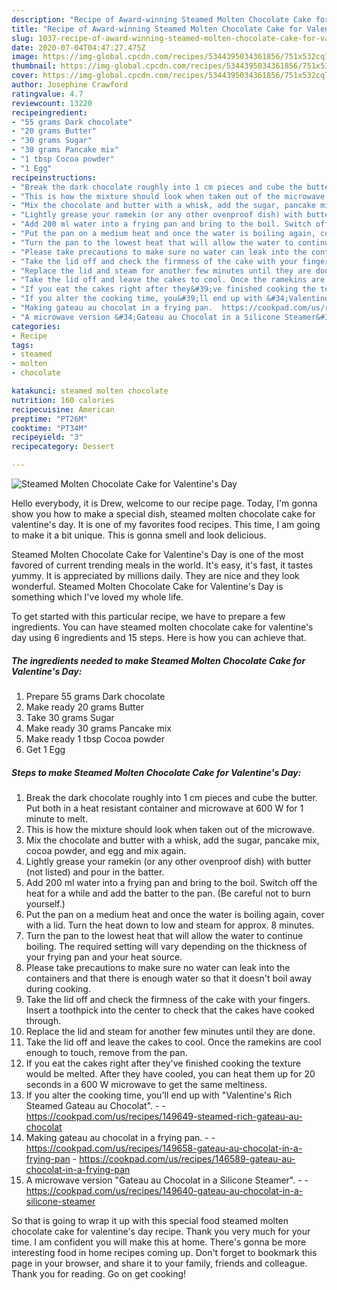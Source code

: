 ```yaml
---
description: "Recipe of Award-winning Steamed Molten Chocolate Cake for Valentine&amp;#39;s Day"
title: "Recipe of Award-winning Steamed Molten Chocolate Cake for Valentine&amp;#39;s Day"
slug: 1037-recipe-of-award-winning-steamed-molten-chocolate-cake-for-valentine-and-39-s-day
date: 2020-07-04T04:47:27.475Z
image: https://img-global.cpcdn.com/recipes/5344395034361856/751x532cq70/steamed-molten-chocolate-cake-for-valentines-day-recipe-main-photo.jpg
thumbnail: https://img-global.cpcdn.com/recipes/5344395034361856/751x532cq70/steamed-molten-chocolate-cake-for-valentines-day-recipe-main-photo.jpg
cover: https://img-global.cpcdn.com/recipes/5344395034361856/751x532cq70/steamed-molten-chocolate-cake-for-valentines-day-recipe-main-photo.jpg
author: Josephine Crawford
ratingvalue: 4.7
reviewcount: 13220
recipeingredient:
- "55 grams Dark chocolate"
- "20 grams Butter"
- "30 grams Sugar"
- "30 grams Pancake mix"
- "1 tbsp Cocoa powder"
- "1 Egg"
recipeinstructions:
- "Break the dark chocolate roughly into 1 cm pieces and cube the butter. Put both in a heat resistant container and microwave at 600 W for 1 minute to melt."
- "This is how the mixture should look when taken out of the microwave."
- "Mix the chocolate and butter with a whisk, add the sugar, pancake mix, cocoa powder, and egg and mix again."
- "Lightly grease your ramekin (or any other ovenproof dish) with butter (not listed) and pour in the batter."
- "Add 200 ml water into a frying pan and bring to the boil. Switch off the heat for a while and add the batter to the pan. (Be careful not to burn yourself.)"
- "Put the pan on a medium heat and once the water is boiling again, cover with a lid. Turn the heat down to low and steam for approx. 8 minutes."
- "Turn the pan to the lowest heat that will allow the water to continue boiling. The required setting will vary depending on the thickness of your frying pan and your heat source."
- "Please take precautions to make sure no water can leak into the containers and that there is enough water so that it doesn&#39;t boil away during cooking."
- "Take the lid off and check the firmness of the cake with your fingers. Insert a toothpick into the center to check that the cakes have cooked through."
- "Replace the lid and steam for another few minutes until they are done."
- "Take the lid off and leave the cakes to cool. Once the ramekins are cool enough to touch, remove from the pan."
- "If you eat the cakes right after they&#39;ve finished cooking the texture would be melted. After they have cooled, you can heat them up for 20 seconds in a 600 W microwave to get the same meltiness."
- "If you alter the cooking time, you&#39;ll end up with &#34;Valentine&#39;s Rich Steamed Gateau au Chocolat&#34;.  https://cookpad.com/us/recipes/149649-steamed-rich-gateau-au-chocolat"
- "Making gateau au chocolat in a frying pan.  https://cookpad.com/us/recipes/149658-gateau-au-chocolat-in-a-frying-pan https://cookpad.com/us/recipes/146589-gateau-au-chocolat-in-a-frying-pan"
- "A microwave version &#34;Gateau au Chocolat in a Silicone Steamer&#34;.  https://cookpad.com/us/recipes/149640-gateau-au-chocolat-in-a-silicone-steamer"
categories:
- Recipe
tags:
- steamed
- molten
- chocolate

katakunci: steamed molten chocolate 
nutrition: 160 calories
recipecuisine: American
preptime: "PT26M"
cooktime: "PT34M"
recipeyield: "3"
recipecategory: Dessert

---
```



![Steamed Molten Chocolate Cake for Valentine&#39;s Day](https://img-global.cpcdn.com/recipes/5344395034361856/751x532cq70/steamed-molten-chocolate-cake-for-valentines-day-recipe-main-photo.jpg)

Hello everybody, it is Drew, welcome to our recipe page. Today, I'm gonna show you how to make a special dish, steamed molten chocolate cake for valentine&#39;s day. It is one of my favorites food recipes. This time, I am going to make it a bit unique. This is gonna smell and look delicious.



Steamed Molten Chocolate Cake for Valentine&#39;s Day is one of the most favored of current trending meals in the world. It's easy, it's fast, it tastes yummy. It is appreciated by millions daily. They are nice and they look wonderful. Steamed Molten Chocolate Cake for Valentine&#39;s Day is something which I've loved my whole life.


To get started with this particular recipe, we have to prepare a few ingredients. You can have steamed molten chocolate cake for valentine&#39;s day using 6 ingredients and 15 steps. Here is how you can achieve that.

<!--inarticleads1-->

##### The ingredients needed to make Steamed Molten Chocolate Cake for Valentine&#39;s Day:

1. Prepare 55 grams Dark chocolate
1. Make ready 20 grams Butter
1. Take 30 grams Sugar
1. Make ready 30 grams Pancake mix
1. Make ready 1 tbsp Cocoa powder
1. Get 1 Egg




<!--inarticleads2-->

##### Steps to make Steamed Molten Chocolate Cake for Valentine&#39;s Day:

1. Break the dark chocolate roughly into 1 cm pieces and cube the butter. Put both in a heat resistant container and microwave at 600 W for 1 minute to melt.
1. This is how the mixture should look when taken out of the microwave.
1. Mix the chocolate and butter with a whisk, add the sugar, pancake mix, cocoa powder, and egg and mix again.
1. Lightly grease your ramekin (or any other ovenproof dish) with butter (not listed) and pour in the batter.
1. Add 200 ml water into a frying pan and bring to the boil. Switch off the heat for a while and add the batter to the pan. (Be careful not to burn yourself.)
1. Put the pan on a medium heat and once the water is boiling again, cover with a lid. Turn the heat down to low and steam for approx. 8 minutes.
1. Turn the pan to the lowest heat that will allow the water to continue boiling. The required setting will vary depending on the thickness of your frying pan and your heat source.
1. Please take precautions to make sure no water can leak into the containers and that there is enough water so that it doesn&#39;t boil away during cooking.
1. Take the lid off and check the firmness of the cake with your fingers. Insert a toothpick into the center to check that the cakes have cooked through.
1. Replace the lid and steam for another few minutes until they are done.
1. Take the lid off and leave the cakes to cool. Once the ramekins are cool enough to touch, remove from the pan.
1. If you eat the cakes right after they&#39;ve finished cooking the texture would be melted. After they have cooled, you can heat them up for 20 seconds in a 600 W microwave to get the same meltiness.
1. If you alter the cooking time, you&#39;ll end up with &#34;Valentine&#39;s Rich Steamed Gateau au Chocolat&#34;. -  - https://cookpad.com/us/recipes/149649-steamed-rich-gateau-au-chocolat
1. Making gateau au chocolat in a frying pan. -  - https://cookpad.com/us/recipes/149658-gateau-au-chocolat-in-a-frying-pan - https://cookpad.com/us/recipes/146589-gateau-au-chocolat-in-a-frying-pan
1. A microwave version &#34;Gateau au Chocolat in a Silicone Steamer&#34;. -  - https://cookpad.com/us/recipes/149640-gateau-au-chocolat-in-a-silicone-steamer




So that is going to wrap it up with this special food steamed molten chocolate cake for valentine&#39;s day recipe. Thank you very much for your time. I am confident you will make this at home. There's gonna be more interesting food in home recipes coming up. Don't forget to bookmark this page in your browser, and share it to your family, friends and colleague. Thank you for reading. Go on get cooking!
